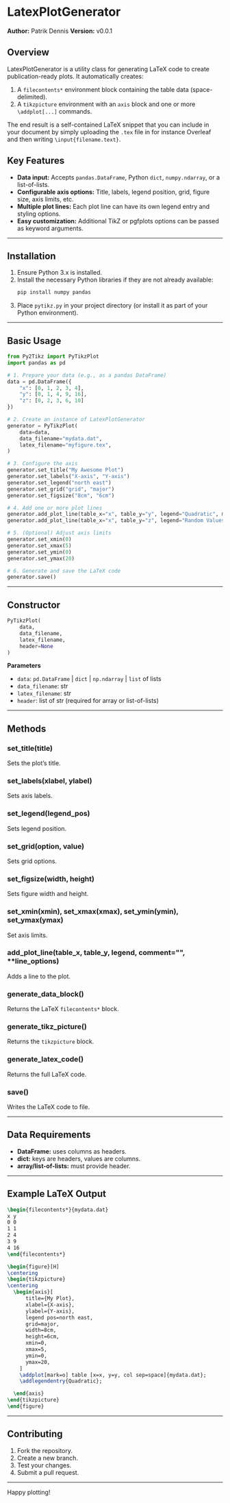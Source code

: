 # LatexPlotGenerator

**Author:** Patrik Dennis
**Version:** v0.0.1

## Overview

LatexPlotGenerator is a utility class for generating LaTeX code to create publication-ready plots. It automatically creates:

1. A `filecontents*` environment block containing the table data (space-delimited).  
2. A `tikzpicture` environment with an `axis` block and one or more `\addplot[...]` commands.

The end result is a self-contained LaTeX snippet that you can include in your document by simply uploading the `.tex` file in for instance Overleaf and then writing `\input{filename.text}`.

## Key Features

- **Data input:** Accepts `pandas.DataFrame`, Python `dict`, `numpy.ndarray`, or a list-of-lists.
- **Configurable axis options:** Title, labels, legend position, grid, figure size, axis limits, etc.
- **Multiple plot lines:** Each plot line can have its own legend entry and styling options.
- **Easy customization:** Additional TikZ or pgfplots options can be passed as keyword arguments.

---

## Installation

1. Ensure Python 3.x is installed.
2. Install the necessary Python libraries if they are not already available:
   ```bash
   pip install numpy pandas
   ```
3. Place `pytikz.py` in your project directory (or install it as part of your Python environment).

---

## Basic Usage

```python
from Py2Tikz import PyTikzPlot
import pandas as pd

# 1. Prepare your data (e.g., as a pandas DataFrame)
data = pd.DataFrame({
    "x": [0, 1, 2, 3, 4],
    "y": [0, 1, 4, 9, 16],
    "z": [0, 2, 3, 6, 10]
})

# 2. Create an instance of LatexPlotGenerator
generator = PyTikzPlot(
    data=data,
    data_filename="mydata.dat",
    latex_filename="myfigure.tex",
)

# 3. Configure the axis
generator.set_title("My Awesome Plot")
generator.set_labels("X-axis", "Y-axis")
generator.set_legend("north east")
generator.set_grid("grid", "major")
generator.set_figsize("8cm", "6cm")

# 4. Add one or more plot lines
generator.add_plot_line(table_x="x", table_y="y", legend="Quadratic", mark="o")
generator.add_plot_line(table_x="x", table_y="z", legend="Random Values", mark="*", color="red", thick=True)

# 5. (Optional) Adjust axis limits
generator.set_xmin(0)
generator.set_xmax(5)
generator.set_ymin(0)
generator.set_ymax(20)

# 6. Generate and save the LaTeX code
generator.save()
```

---

## Constructor

```python
PyTikzPlot(
    data,
    data_filename,
    latex_filename,
    header=None
)
```

**Parameters**  
- `data`: `pd.DataFrame` | `dict` | `np.ndarray` | `list` of lists  
- `data_filename`: str  
- `latex_filename`: str  
- `header`: list of str (required for array or list-of-lists)

---

## Methods

### set_title(title)
Sets the plot’s title.

### set_labels(xlabel, ylabel)
Sets axis labels.

### set_legend(legend_pos)
Sets legend position.

### set_grid(option, value)
Sets grid options.

### set_figsize(width, height)
Sets figure width and height.

### set_xmin(xmin), set_xmax(xmax), set_ymin(ymin), set_ymax(ymax)
Set axis limits.

### add_plot_line(table_x, table_y, legend, comment="", **line_options)
Adds a line to the plot.

### generate_data_block()
Returns the LaTeX `filecontents*` block.

### generate_tikz_picture()
Returns the `tikzpicture` block.

### generate_latex_code()
Returns the full LaTeX code.

### save()
Writes the LaTeX code to file.

---

## Data Requirements

- **DataFrame:** uses columns as headers.
- **dict:** keys are headers, values are columns.
- **array/list-of-lists:** must provide header.

---

## Example LaTeX Output

```latex
\begin{filecontents*}{mydata.dat}
x y
0 0
1 1
2 4
3 9
4 16
\end{filecontents*}

\begin{figure}[H]
\centering
\begin{tikzpicture}
\centering
  \begin{axis}[
      title={My Plot},
      xlabel={X-axis},
      ylabel={Y-axis},
      legend pos=north east,
      grid=major,
      width=8cm,
      height=6cm,
      xmin=0,
      xmax=5,
      ymin=0,
      ymax=20,
    ]
    \addplot[mark=o] table [x=x, y=y, col sep=space]{mydata.dat};
    \addlegendentry{Quadratic};

  \end{axis}
\end{tikzpicture}
\end{figure}
```

---

## Contributing

1. Fork the repository.
2. Create a new branch.
3. Test your changes.
4. Submit a pull request.

---


Happy plotting!
